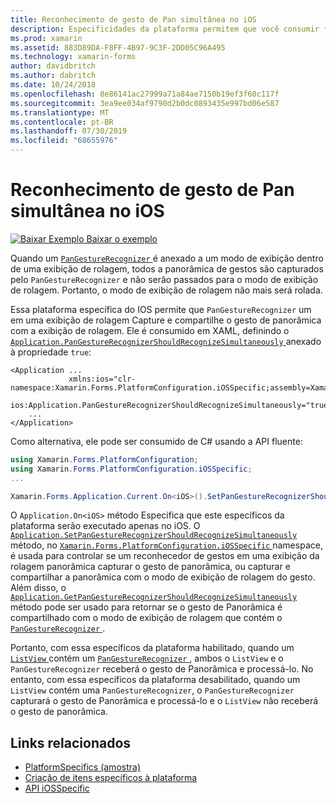 ```yaml
---
title: Reconhecimento de gesto de Pan simultânea no iOS
description: Especificidades da plataforma permitem que você consumir funcionalidade só está disponível em uma plataforma específica, sem implementar renderizadores personalizados ou efeitos. Este artigo explica como consumir a plataforma específica do iOS, que permite que o reconhecimento de gesto de Pan simultâneo seja usado em um aplicativo.
ms.prod: xamarin
ms.assetid: 883D89DA-F8FF-4B97-9C3F-2DD05C96A495
ms.technology: xamarin-forms
author: davidbritch
ms.author: dabritch
ms.date: 10/24/2018
ms.openlocfilehash: 8e86141ac27999a71a84ae7150b19ef3f60c117f
ms.sourcegitcommit: 3ea9ee034af9790d2b0dc0893435e997bd06e587
ms.translationtype: MT
ms.contentlocale: pt-BR
ms.lasthandoff: 07/30/2019
ms.locfileid: "68655976"
---
```

# <a name="simultaneous-pan-gesture-recognition-on-ios"></a>Reconhecimento de gesto de Pan simultânea no iOS

[![Baixar Exemplo](~/media/shared/download.png) Baixar o exemplo](https://docs.microsoft.com/samples/xamarin/xamarin-forms-samples/userinterface-platformspecifics)

Quando um [ `PanGestureRecognizer` ](xref:Xamarin.Forms.PanGestureRecognizer) é anexado a um modo de exibição dentro de uma exibição de rolagem, todos a panorâmica de gestos são capturados pelo `PanGestureRecognizer` e não serão passados para o modo de exibição de rolagem. Portanto, o modo de exibição de rolagem não mais será rolada.

Essa plataforma específica do IOS permite que `PanGestureRecognizer` um em uma exibição de rolagem Capture e compartilhe o gesto de panorâmica com a exibição de rolagem. Ele é consumido em XAML, definindo o [ `Application.PanGestureRecognizerShouldRecognizeSimultaneously` ](xref:Xamarin.Forms.PlatformConfiguration.iOSSpecific.Application.PanGestureRecognizerShouldRecognizeSimultaneouslyProperty) anexado à propriedade `true`:

```xaml
<Application ...
             xmlns:ios="clr-namespace:Xamarin.Forms.PlatformConfiguration.iOSSpecific;assembly=Xamarin.Forms.Core"
             ios:Application.PanGestureRecognizerShouldRecognizeSimultaneously="true">
    ...
</Application>
```

Como alternativa, ele pode ser consumido de C# usando a API fluente:

```csharp
using Xamarin.Forms.PlatformConfiguration;
using Xamarin.Forms.PlatformConfiguration.iOSSpecific;
...

Xamarin.Forms.Application.Current.On<iOS>().SetPanGestureRecognizerShouldRecognizeSimultaneously(true);
```

O `Application.On<iOS>` método Especifica que este específicos da plataforma serão executado apenas no iOS. O [ `Application.SetPanGestureRecognizerShouldRecognizeSimultaneously` ](xref:Xamarin.Forms.PlatformConfiguration.iOSSpecific.Application.SetPanGestureRecognizerShouldRecognizeSimultaneously(Xamarin.Forms.IPlatformElementConfiguration{Xamarin.Forms.PlatformConfiguration.iOS,Xamarin.Forms.Application},System.Boolean)) método, no [ `Xamarin.Forms.PlatformConfiguration.iOSSpecific` ](xref:Xamarin.Forms.PlatformConfiguration.iOSSpecific) namespace, é usada para controlar se um reconhecedor de gestos em uma exibição da rolagem panorâmica capturar o gesto de panorâmica, ou capturar e compartilhar a panorâmica com o modo de exibição de rolagem do gesto. Além disso, o [ `Application.GetPanGestureRecognizerShouldRecognizeSimultaneously` ](xref:Xamarin.Forms.PlatformConfiguration.iOSSpecific.Application.GetPanGestureRecognizerShouldRecognizeSimultaneously(Xamarin.Forms.IPlatformElementConfiguration{Xamarin.Forms.PlatformConfiguration.iOS,Xamarin.Forms.Application})) método pode ser usado para retornar se o gesto de Panorâmica é compartilhado com o modo de exibição de rolagem que contém o [ `PanGestureRecognizer` ](xref:Xamarin.Forms.PanGestureRecognizer).

Portanto, com essa específicos da plataforma habilitado, quando um [ `ListView` ](xref:Xamarin.Forms.ListView) contém um [ `PanGestureRecognizer` ](xref:Xamarin.Forms.PanGestureRecognizer), ambos o `ListView` e o `PanGestureRecognizer` receberá o gesto de Panorâmica e processá-lo. No entanto, com essa específicos da plataforma desabilitado, quando um `ListView` contém uma `PanGestureRecognizer`, o `PanGestureRecognizer` capturará o gesto de Panorâmica e processá-lo e o `ListView` não receberá o gesto de panorâmica.

## <a name="related-links"></a>Links relacionados

- [PlatformSpecifics (amostra)](https://docs.microsoft.com/samples/xamarin/xamarin-forms-samples/userinterface-platformspecifics)
- [Criação de itens específicos à plataforma](~/xamarin-forms/platform/platform-specifics/index.md#creating-platform-specifics)
- [API iOSSpecific](xref:Xamarin.Forms.PlatformConfiguration.iOSSpecific)
